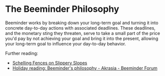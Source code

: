 # The Beeminder Philosophy

Beeminder works by breaking down your long-term goal and turning it into concrete day-to-day actions with associated deadlines. These deadlines, and the monetary sting they threaten, serve to take a small part of the price you'd pay by not achieving your goal and bring it into the present, allowing your long-term goal to influence your day-to-day behavior.

Further reading:

*   [Schelling Fences on Slippery Slopes][1]
*   [Holiday reading: Beeminder's philosophy - Akrasia - Beeminder Forum][2]

[1]: https://blog.beeminder.com/schelling/

[2]: https://forum.beeminder.com/t/holiday-reading-beeminders-philosophy/7563
